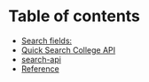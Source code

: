 # Table of contents

* [Search fields:](README.md)
* [Quick Search College API](quick-search-college.md)
* [search-api](search-api.md)
* [Reference](reference.md)
